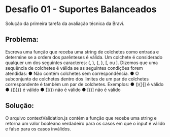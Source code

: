 # Desafio 01 - Suportes Balanceados

Solução da primeira tarefa da avaliação técnica da Bravi.

## Problema:

Escreva uma função que receba uma string de colchetes como entrada e determine se a
ordem dos parênteses é válida. Um colchete é considerado qualquer um dos seguintes
caracteres: (, ), {, }, [, ou ].
Dizemos que uma sequência de colchetes é válida se as seguintes condições forem
atendidas:
● Não contém colchetes sem correspondência.
● O subconjunto de colchetes dentro dos limites de um par de colchetes correspondente é
também um par de colchetes.
Exemplos:
● (){}[] é válido
● [{()}](){} é válido
● []{() não é válido
● [{)] não é válido

## Solução:

O arquivo contextValidation.js contém a função que recebe uma string e retorna um valor
booleano verdadeiro para os casos em que o input é válido e falso para os casos inválidos.
